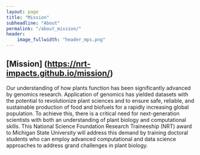```yaml
---
layout: page
title: "Mission"
subheadline: "About"
permalink: "/about_mission/"
header:
    image_fullwidth: "header_mps.png"
---
```

## [Mission] (https://nrt-impacts.github.io/mission/)
Our understanding of how plants function has been significantly advanced by genomics research. Application of genomics has yielded datasets with the potential to revolutionize plant sciences and to ensure safe, reliable, and sustainable production of food and biofuels for a rapidly increasing global population.  To achieve this, there is a critical need for next-generation scientists with both an understanding of plant biology and computational skills. This National Science Foundation Research Traineeship (NRT) award to Michigan State University will address this demand by training doctoral students who can employ advanced computational and data science approaches to address grand challenges in plant biology.



